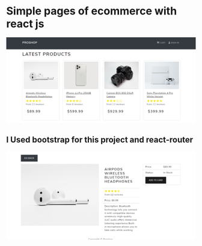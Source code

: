 # Simple pages of ecommerce with react js
![](https://github.com/Bruno195/EcommerceWithReact/blob/master/Ecomemrce1.png)
## I Used bootstrap for this project and react-router
![](https://github.com/Bruno195/EcommerceWithReact/blob/master/Ecommerce2.png)
